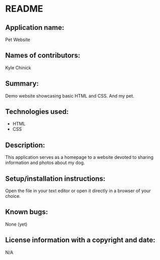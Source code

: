 # README

## Application name:

Pet Website

## Names of contributors:

Kyle Chinick

## Summary:

Demo website showcasing basic HTML and CSS. And my pet.

## Technologies used:

- HTML
- CSS

## Description:

This application serves as a homepage to a website devoted to sharing information and photos about my dog.

## Setup/installation instructions:

Open the file in your text editor or open it directly in a browser of your choice.

## Known bugs:

None (yet)

## License information with a copyright and date:

N/A
